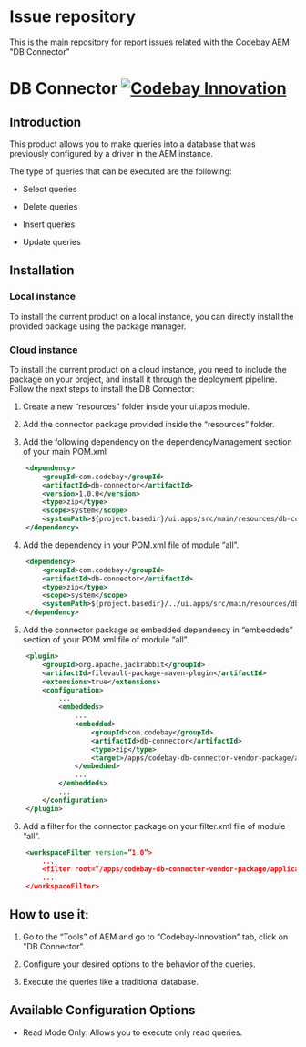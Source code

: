 # Issue repository
This is the main repository for report issues related with the Codebay AEM "DB Connector"
# DB Connector [![Codebay Innovation](https://www.codebay-innovation.com/components-auto-generator/codebay_logo.png)](https://www.codebay-innovation.com/)

## Introduction

This product allows you to make queries into a database that was previously configured by a driver in the AEM instance. 

The type of queries that can be executed are the following: 

- Select queries 

- Delete queries 

- Insert queries	 

- Update queries 

## Installation

### Local instance

To install the current product on a local instance, you can directly install the provided package using the package manager.

### Cloud instance

To install the current product on a cloud instance, you need to include the package on your project, and install it through the deployment pipeline. Follow the next steps to install the DB Connector:

1. Create a new “resources” folder inside your ui.apps module.

2. Add the connector package provided inside the “resources” folder.

3. Add the following dependency on the dependencyManagement section of your main POM.xml
``` xml 
    <dependency>
        <groupId>com.codebay</groupId>
        <artifactId>db-connector</artifactId>
        <version>1.0.0</version>
        <type>zip</type>
        <scope>system</scope>
        <systemPath>${project.basedir}/ui.apps/src/main/resources/db-connector-1.0.0.zip</systemPath>
    </dependency>
```
4. Add the dependency in your POM.xml file of module “all”.
```xml
    <dependency>
        <groupId>com.codebay</groupId>
        <artifactId>db-connector</artifactId>
        <type>zip</type>
        <scope>system</scope>
        <systemPath>${project.basedir}/../ui.apps/src/main/resources/db-connector-1.0.0.zip</systemPath>
    </dependency>
```
5. Add the connector package as embedded dependency in “embeddeds” section of your POM.xml file of module “all”.
```xml
    <plugin>
        <groupId>org.apache.jackrabbit</groupId>
        <artifactId>filevault-package-maven-plugin</artifactId>
        <extensions>true</extensions>
        <configuration>
            ...
            <embeddeds>
                ...
                <embedded>
                    <groupId>com.codebay</groupId>
                    <artifactId>db-connector</artifactId>
                    <type>zip</type>
                    <target>/apps/codebay-db-connector-vendor-package/application/install</target>
                </embedded>
                ...
            </embeddeds>
            ...
        </configuration>
    </plugin>
```
6. Add a filter for the connector package on your filter.xml file of module “all”.
```xml
    <workspaceFilter version=”1.0”>
        ...
        <filter root=”/apps/codebay-db-connector-vendor-package/application/install”/>
        ...
    </workspaceFilter>
```
## How to use it:

1. Go to the “Tools” of AEM and go to “Codebay-Innovation” tab, click on "DB Connector".

2. Configure your desired options to the behavior of the queries.

3. Execute the queries like a traditional database.

## Available Configuration Options

- Read Mode Only: Allows you to execute only read queries.
